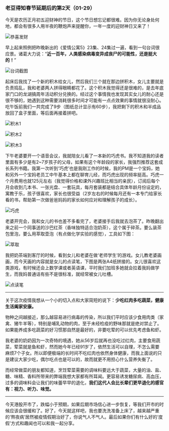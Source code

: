 ### 老豆得知春节延期后的第2天（01-29）

今天是农历正月初五迎财神的节日，这个节日想忘记都很难。因为你无论身处何地，都会有很多人用半夜的鞭炮声来提醒你，一年一度的迎财神日又来了！

![恭喜发财](../img/defer-holidays-02-1.jpg)

早上起来照例把昨晚新出的《爱情公寓5》23集、24集过一遍，看到一句台词很应景。诸葛大力说：“**近一百年，人类感染病毒变异成丧尸的可能性，还是挺大的！**”

![台词截图](../img/defer-holidays-02-2.jpg)

起床后我找了一个新的积木给女儿，然后我们三个就在那边拼积木，女儿主要就是负责捣乱，我和老婆两人拼得眼睛都花了。这个积木我觉得还是很难的，是去年底家门口的龙湖搞周年活动积分兑换的。经过这个事情我也发现其实女儿的耐心还是很不够的，她遇到这种需要消耗很多时间才可能有一点点效果的事情就很没耐心。吃午饭前我们一共完成了9步（图纸总计显示有60步），我把剩下的积木和半成品放回了盒子里面，等后面再接着拼吧。

![积木1](../img/defer-holidays-02-3.jpg)

![积木2](../img/defer-holidays-02-4.jpg)

![积木3](../img/defer-holidays-02-5.jpg)

下午老婆要开一个语音会议，我就陪女儿看了一本新的巧虎书。我不知道我的读者里面有多少是有2~7岁孩子的父母，如果有这个年龄段的家长，我强烈推荐这套成长系列书籍。我第一次听到‘巧虎’也是我刚工作的时候，我的PM是一个宝妈，她和另外一个宝妈老员工中午基本上都在聊育儿经，而巧虎出现的频率挺高。巧虎一个月费用也就125元左右（我觉得价格和课外兴趣班比相当的亲民），订阅后每个月会收到几本书、一张光盘、一套玩具，每月套装都是结合具体年龄月份设定的，寓教于乐，孩子很喜欢，家长也很受益（2岁左右的时候每月还有一本专门给家长看的书，帮助第一次做爸爸妈妈的家长如何应对和理解孩子的成长）。

![巧虎](../img/defer-holidays-02-6.png)

老婆开完会，我和女儿的书也差不多看完了，老婆接手后我就去泡茶了。昨晚翻出来之前一个同事送的沙巴红茶（香味独特适合泡奶茶），这个属于碎茶。要么装茶包里泡，要么用萃取壶泡（有点做化学实验的感觉），工具如下图：

![萃取](../img/defer-holidays-02-7.jpg)

我把奶茶端到客厅的时候，看到女儿和老婆在做‘老师学生’的游戏。女儿教老婆画画，而今天画的内容就是女儿的点读笔，下图是两张A4纸拼接的。女儿很喜欢这类游戏，有时候还会上数学课或者英语课，平时我们加班多她就会拉着我妈做学生，而我妈普通话有些不是很标准，就经常被女儿吐槽。

![点读笔](../img/defer-holidays-02-8.jpg)

---

关于这次疫情我想从一个小的切入点和大家简短的说下：**少吃红肉多吃蔬菜，健康生活阖家安康。**

物种之间越接近，那么越容易进行病毒的传染，所以我们平时应该少食用肉类（家禽、猪牛羊等），特别是哺乳动物的肉，至于未经检疫的野味那就是绝对禁止了。如果能养成多吃蔬菜的好习惯那自然是最好的，非要吃荤的可以优先考虑鱼和虾。

我老婆的奶奶因为一次奇特的境遇，她从56岁后就再也没吃过红肉，主要食用蔬菜，荤菜就是鱼和虾，然而她今年已经91岁了，依然生活可以自理，不怎么需要麻烦7个子女。所以即便极端的长时间不吃红肉也依然身体健康，而我上面说的只是建议大家少吃，偶尔吃点也是可以的，故而就更不用担心什么营养失衡了。

而经常做菜的朋友都知道，烹饪荤菜需要的调味料要远大于蔬菜，大量的油、盐、糖、味精、香料所带来的弊端我想大家都有所耳闻。更容易诱发糖尿病、高血压，过多的调味料会让我们的味蕾早早的退化，**我们这代人会比长辈们更早退化的感官有：视力、听力、味觉。**

---

今天港股开市了，跌幅小于预期，如果后期市场信心进一步恢复，等我们开市的时候应该会很缓和了。好了，今天就这样吧，我也要洗洗准备上床了，越来越严重的‘熬夜病’居然被疫情假期治好了，你说气人不气人。最后如果你们有什么好的‘度假’方式和趣闻也可以和我一起分享。

